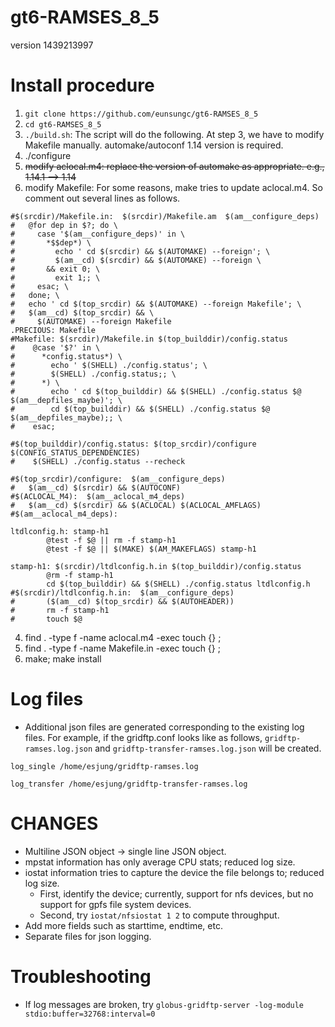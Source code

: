 # gt6-RAMSES_8_5
version 1439213997

# Install procedure
1. `git clone https://github.com/eunsungc/gt6-RAMSES_8_5`
2. `cd gt6-RAMSES_8_5`
3. `./build.sh`: The script will do the following. At step 3, we have to modify Makefile manually. automake/autoconf 1.14 version is required.
  1. ./configure
  2. ~~modify aclocal.m4: replace the version of automake as appropriate.  e.g., 1.14.1 --> 1.14~~
  3. modify Makefile: For some reasons, make tries to update aclocal.m4. So comment out several lines as follows.
```
#$(srcdir)/Makefile.in:  $(srcdir)/Makefile.am  $(am__configure_deps)
#   @for dep in $?; do \
#     case '$(am__configure_deps)' in \
#       *$$dep*) \
#         echo ' cd $(srcdir) && $(AUTOMAKE) --foreign'; \
#         $(am__cd) $(srcdir) && $(AUTOMAKE) --foreign \
#       && exit 0; \
#         exit 1;; \
#     esac; \
#   done; \
#   echo ' cd $(top_srcdir) && $(AUTOMAKE) --foreign Makefile'; \
#   $(am__cd) $(top_srcdir) && \
#     $(AUTOMAKE) --foreign Makefile
.PRECIOUS: Makefile
#Makefile: $(srcdir)/Makefile.in $(top_builddir)/config.status
#    @case '$?' in \
#      *config.status*) \
#        echo ' $(SHELL) ./config.status'; \
#        $(SHELL) ./config.status;; \
#      *) \
#        echo ' cd $(top_builddir) && $(SHELL) ./config.status $@ $(am__depfiles_maybe)'; \
#        cd $(top_builddir) && $(SHELL) ./config.status $@ $(am__depfiles_maybe);; \
#    esac;

#$(top_builddir)/config.status: $(top_srcdir)/configure $(CONFIG_STATUS_DEPENDENCIES)
#    $(SHELL) ./config.status --recheck

#$(top_srcdir)/configure:  $(am__configure_deps)
#   $(am__cd) $(srcdir) && $(AUTOCONF)
#$(ACLOCAL_M4):  $(am__aclocal_m4_deps)
#   $(am__cd) $(srcdir) && $(ACLOCAL) $(ACLOCAL_AMFLAGS)
#$(am__aclocal_m4_deps):

ltdlconfig.h: stamp-h1
        @test -f $@ || rm -f stamp-h1
        @test -f $@ || $(MAKE) $(AM_MAKEFLAGS) stamp-h1

stamp-h1: $(srcdir)/ltdlconfig.h.in $(top_builddir)/config.status
        @rm -f stamp-h1
        cd $(top_builddir) && $(SHELL) ./config.status ltdlconfig.h
#$(srcdir)/ltdlconfig.h.in:  $(am__configure_deps) 
#       ($(am__cd) $(top_srcdir) && $(AUTOHEADER))
#       rm -f stamp-h1
#       touch $@

```
  4. find . -type f -name aclocal.m4 -exec touch {} \;
  5. find . -type f -name Makefile.in -exec touch {} \;
  6. make; make install

# Log files
* Additional json files are generated corresponding to the existing log files. For example, if the gridftp.conf looks like as follows, `gridftp-ramses.log.json` and `gridftp-transfer-ramses.log.json` will be created.

```
log_single /home/esjung/gridftp-ramses.log

log_transfer /home/esjung/gridftp-transfer-ramses.log
```

# CHANGES
* Multiline JSON object -> single line JSON object.
* mpstat information has only average CPU stats; reduced log size.
* iostat information tries to capture the device the file belongs to; reduced log size.
  * First, identify the device; currently, support for nfs devices, but no support for gpfs file system devices.
  * Second, try `iostat/nfsiostat 1 2` to compute throughput.
* Add more fields such as starttime, endtime, etc.
* Separate files for json logging.

# Troubleshooting
* If log messages are broken, try `globus-gridftp-server -log-module stdio:buffer=32768:interval=0`
